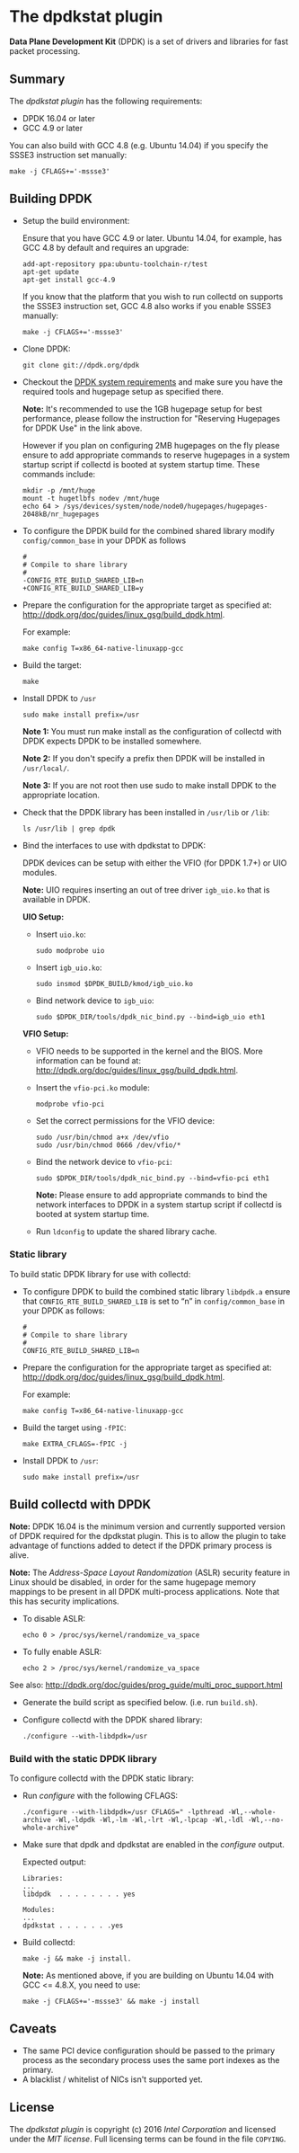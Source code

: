 # The dpdkstat plugin

**Data Plane Development Kit** (DPDK) is a set of drivers and libraries for fast
packet processing.

## Summary

The *dpdkstat plugin* has the following requirements:

 * DPDK 16.04 or later
 * GCC 4.9 or later

You can also build with GCC 4.8 (e.g. Ubuntu 14.04) if you specify the SSSE3
instruction set manually:

    make -j CFLAGS+='-mssse3'

## Building DPDK

 *  Setup the build environment:

    Ensure that you have GCC 4.9 or later. Ubuntu 14.04, for example, has GCC
    4.8 by default and requires an upgrade:

        add-apt-repository ppa:ubuntu-toolchain-r/test
        apt-get update
        apt-get install gcc-4.9

    If you know that the platform that you wish to run collectd on supports the
    SSSE3 instruction set, GCC 4.8 also works if you enable SSSE3 manually:

        make -j CFLAGS+='-mssse3'

 *  Clone DPDK:

        git clone git://dpdk.org/dpdk

 *  Checkout the [DPDK system
    requirements](http://dpdk.org/doc/guides/linux_gsg/sys_reqs.html) and make
    sure you have the required tools and hugepage setup as specified there.

    **Note:** It's recommended to use the 1GB hugepage setup for best
    performance, please follow the instruction for "Reserving Hugepages for DPDK
    Use" in the link above.

    However if you plan on configuring 2MB hugepages on the fly please ensure to
    add appropriate commands to reserve hugepages in a system startup script if
    collectd is booted at system startup time. These commands include:

        mkdir -p /mnt/huge
        mount -t hugetlbfs nodev /mnt/huge
        echo 64 > /sys/devices/system/node/node0/hugepages/hugepages-2048kB/nr_hugepages

 *  To configure the DPDK build for the combined shared library modify
    `config/common_base` in your DPDK as follows

        #
        # Compile to share library
        #
        -CONFIG_RTE_BUILD_SHARED_LIB=n
        +CONFIG_RTE_BUILD_SHARED_LIB=y

 *  Prepare the configuration for the appropriate target as specified at:
    http://dpdk.org/doc/guides/linux_gsg/build_dpdk.html.

    For example:

        make config T=x86_64-native-linuxapp-gcc

 *  Build the target:

        make

 *  Install DPDK to `/usr`

        sudo make install prefix=/usr

    **Note 1:** You must run make install as the configuration of collectd with
    DPDK expects DPDK to be installed somewhere.

    **Note 2:** If you don't specify a prefix then DPDK will be installed in
    `/usr/local/`.

    **Note 3:** If you are not root then use sudo to make install DPDK to the
    appropriate location.

 *  Check that the DPDK library has been installed in `/usr/lib` or `/lib`:

        ls /usr/lib | grep dpdk

 *  Bind the interfaces to use with dpdkstat to DPDK:

    DPDK devices can be setup with either the VFIO (for DPDK 1.7+) or UIO
    modules.

    **Note:** UIO requires inserting an out of tree driver `igb_uio.ko` that is
    available in DPDK.

    **UIO Setup:**

     *  Insert `uio.ko`:

            sudo modprobe uio

     *  Insert `igb_uio.ko`:

            sudo insmod $DPDK_BUILD/kmod/igb_uio.ko

     *  Bind network device to `igb_uio`:

            sudo $DPDK_DIR/tools/dpdk_nic_bind.py --bind=igb_uio eth1

    **VFIO Setup:**

     *  VFIO needs to be supported in the kernel and the BIOS. More information
        can be found at: http://dpdk.org/doc/guides/linux_gsg/build_dpdk.html.
     *  Insert the `vfio-pci.ko` module:

            modprobe vfio-pci

     *  Set the correct permissions for the VFIO device:

            sudo /usr/bin/chmod a+x /dev/vfio
            sudo /usr/bin/chmod 0666 /dev/vfio/*

     *  Bind the network device to `vfio-pci`:

            sudo $DPDK_DIR/tools/dpdk_nic_bind.py --bind=vfio-pci eth1

        **Note:** Please ensure to add appropriate commands to bind the network
        interfaces to DPDK in a system startup script if collectd is booted at
        system startup time.

     *  Run `ldconfig` to update the shared library cache.

### Static library

To build static DPDK library for use with collectd:

 *  To configure DPDK to build the combined static library `libdpdk.a` ensure
    that `CONFIG_RTE_BUILD_SHARED_LIB` is set to “n” in `config/common_base` in
    your DPDK as follows:

        #
        # Compile to share library
        #
        CONFIG_RTE_BUILD_SHARED_LIB=n

 *  Prepare the configuration for the appropriate target as specified at:
    http://dpdk.org/doc/guides/linux_gsg/build_dpdk.html.

    For example:

        make config T=x86_64-native-linuxapp-gcc

 *  Build the target using `-fPIC`:

        make EXTRA_CFLAGS=-fPIC -j

 *  Install DPDK to `/usr`:

        sudo make install prefix=/usr

## Build collectd with DPDK

**Note:** DPDK 16.04 is the minimum version and currently supported version of
DPDK required for the dpdkstat plugin. This is to allow the plugin to take
advantage of functions added to detect if the DPDK primary process is alive.


**Note:** The *Address-Space Layout Randomization* (ASLR) security feature in
Linux should be disabled, in order for the same hugepage memory mappings to be
present in all DPDK multi-process applications. Note that this has security
implications.

 *  To disable ASLR:

        echo 0 > /proc/sys/kernel/randomize_va_space

 *  To fully enable ASLR:

        echo 2 > /proc/sys/kernel/randomize_va_space

See also: http://dpdk.org/doc/guides/prog_guide/multi_proc_support.html

 *  Generate the build script as specified below. (i.e. run `build.sh`).
 *  Configure collectd with the DPDK shared library:

        ./configure --with-libdpdk=/usr

### Build with the static DPDK library

To configure collectd with the DPDK static library:

 *  Run *configure* with the following CFLAGS:

        ./configure --with-libdpdk=/usr CFLAGS=" -lpthread -Wl,--whole-archive -Wl,-ldpdk -Wl,-lm -Wl,-lrt -Wl,-lpcap -Wl,-ldl -Wl,--no-whole-archive"

 *  Make sure that dpdk and dpdkstat are enabled in the *configure* output.

    Expected output:

        Libraries:
        ...
        libdpdk  . . . . . . . . yes
        
        Modules:
        ...
        dpdkstat . . . . . . .yes

 *  Build collectd:

        make -j && make -j install.

    **Note:** As mentioned above, if you are building on Ubuntu 14.04 with
    GCC <= 4.8.X, you need to use:

        make -j CFLAGS+='-mssse3' && make -j install

## Caveats

 *  The same PCI device configuration should be passed to the primary process as
    the secondary process uses the same port indexes as the primary.
 *  A blacklist / whitelist of NICs isn't supported yet.

## License

The *dpdkstat plugin* is copyright (c) 2016 *Intel Corporation* and licensed
under the *MIT license*. Full licensing terms can be found in the file
`COPYING`.
